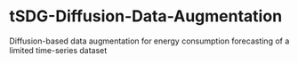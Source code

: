 # tSDG-Diffusion-Data-Augmentation
Diffusion-based data augmentation for energy consumption forecasting of a limited time-series dataset
